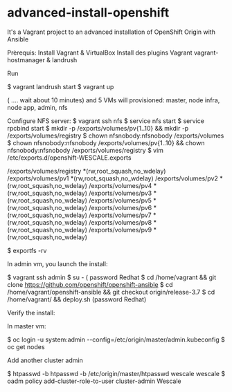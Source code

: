 # advanced-install-openshift
It's a Vagrant project to an advanced installation of OpenShift Origin with Ansible


Prèrequis:
Install Vagrant & VirtualBox
Install des plugins Vagrant vagrant-hostmanager & landrush


Run

$ vagrant landrush start
$ vagrant up

( .... wait about 10 minutes) and 5 VMs will provisioned: master, node infra, node app, admin, nfs

Configure NFS server:
$ vagrant ssh nfs
$ service nfs start
$ service rpcbind start
$ mkdir -p /exports/volumes/pv{1..10} && mkdir -p /exports/volumes/registry
$ chown nfsnobody:nfsnobody /exports/volumes
$ chown nfsnobody:nfsnobody /exports/volumes/pv{1..10} && chown nfsnobody:nfsnobody /exports/volumes/registry
$ vim /etc/exports.d/openshift-WESCALE.exports

/exports/volumes/registry  *(rw,root_squash,no_wdelay)
/exports/volumes/pv1  *(rw,root_squash,no_wdelay)
/exports/volumes/pv2  *(rw,root_squash,no_wdelay)
/exports/volumes/pv4  *(rw,root_squash,no_wdelay)
/exports/volumes/pv3  *(rw,root_squash,no_wdelay)
/exports/volumes/pv5  *(rw,root_squash,no_wdelay)
/exports/volumes/pv6 *(rw,root_squash,no_wdelay)
/exports/volumes/pv7 *(rw,root_squash,no_wdelay)
/exports/volumes/pv8 *(rw,root_squash,no_wdelay)
/exports/volumes/pv9 *(rw,root_squash,no_wdelay)

$ exportfs -rv

In admin vm, you launch the install:

$ vagrant ssh admin
$ su - ( password Redhat
$ cd /home/vagrant && git clone https://github.com/openshift/openshift-ansible
$ cd /home/vagrant/openshift-ansible && git checkout origin/release-3.7
$ cd /home/vagrant/ && deploy.sh (password Redhat)


Verify the install:


In master vm:

$ oc login -u system:admin --config=/etc/origin/master/admin.kubeconfig
$ oc get nodes

Add another cluster admin

$ htpasswd -b htpasswd -b /etc/origin/master/htpasswd wescale wescale
$ oadm policy add-cluster-role-to-user cluster-admin Wescale




